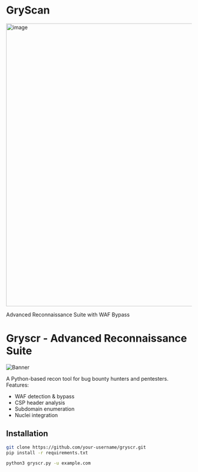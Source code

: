 # GryScan

<img width="1366" height="768" alt="image" src="https://github.com/user-attachments/assets/49b1e90e-ea6a-4495-8def-7787d6e90237" />

Advanced Reconnaissance Suite with WAF Bypass
# Gryscr - Advanced Reconnaissance Suite
![Banner](assets/banner.png)  <!-- Optional -->

A Python-based recon tool for bug bounty hunters and pentesters. Features:
- WAF detection & bypass
- CSP header analysis
- Subdomain enumeration
- Nuclei integration

## Installation
```bash
git clone https://github.com/your-username/gryscr.git
pip install -r requirements.txt

python3 gryscr.py -u example.com
